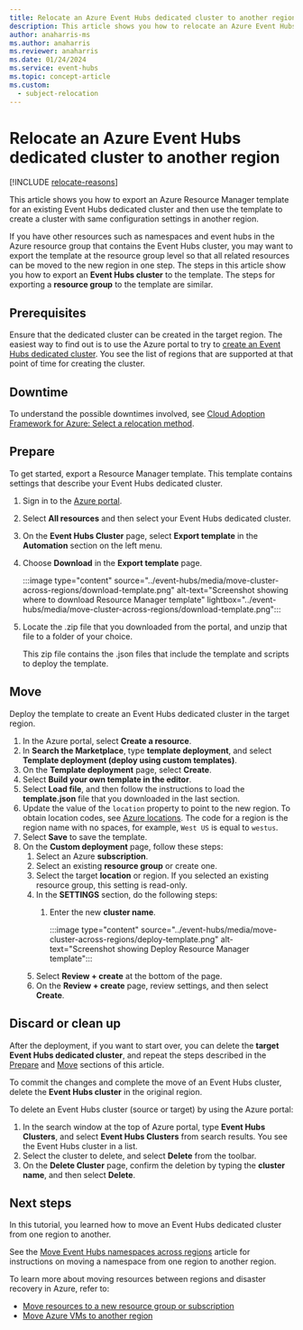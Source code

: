 ```yaml
---
title: Relocate an Azure Event Hubs dedicated cluster to another region
description: This article shows you how to relocate an Azure Event Hubs dedicated cluster to another region. 
author: anaharris-ms
ms.author: anaharris
ms.reviewer: anaharris
ms.date: 01/24/2024
ms.service: event-hubs
ms.topic: concept-article
ms.custom:
  - subject-relocation
---
```



# Relocate an Azure Event Hubs dedicated cluster to another region


[!INCLUDE [relocate-reasons](./includes/service-relocation-reason-include.md)]

This article shows you how to export an Azure Resource Manager template for an existing Event Hubs dedicated cluster and then use the template to create a cluster with same configuration settings in another region. 

If you have other resources such as namespaces and event hubs in the Azure resource group that contains the Event Hubs cluster, you may want to export the template at the resource group level so that all related resources can be moved to the new region in one step. The steps in this article show you how to export an **Event Hubs cluster** to the template. The steps for exporting a **resource group** to the template are similar. 

## Prerequisites

Ensure that the dedicated cluster can be created in the target region. The easiest way to find out is to use the Azure portal to try to [create an Event Hubs dedicated cluster](../event-hubs/event-hubs-dedicated-cluster-create-portal.md). You see the list of regions that are supported at that point of time for creating the cluster. 



## Downtime

To understand the possible downtimes involved, see [Cloud Adoption Framework for Azure: Select a relocation method](/azure/cloud-adoption-framework/relocate/select#select-a-relocation-method).


## Prepare
To get started, export a Resource Manager template. This template contains settings that describe your Event Hubs dedicated cluster.

1. Sign in to the [Azure portal](https://portal.azure.com).
2. Select **All resources** and then select your Event Hubs dedicated cluster.
3. On the **Event Hubs Cluster** page, select **Export template** in the **Automation** section on the left menu. 
4. Choose **Download** in the **Export template** page.

    :::image type="content" source="../event-hubs/media/move-cluster-across-regions/download-template.png" alt-text="Screenshot showing where to download Resource Manager template" lightbox="../event-hubs/media/move-cluster-across-regions/download-template.png":::
5. Locate the .zip file that you downloaded from the portal, and unzip that file to a folder of your choice.

   This zip file contains the .json files that include the template and scripts to deploy the template.


## Move

Deploy the template to create an Event Hubs dedicated cluster in the target region. 


1. In the Azure portal, select **Create a resource**.
2. In **Search the Marketplace**, type **template deployment**, and select **Template deployment (deploy using custom templates)**.
1. On the **Template deployment** page, select **Create**. 
1. Select **Build your own template in the editor**.
1. Select **Load file**, and then follow the instructions to load the **template.json** file that you downloaded in the last section.
1. Update the value of the `location` property to point to the new region. To obtain location codes, see [Azure locations](https://azure.microsoft.com/global-infrastructure/locations/). The code for a region is the region name with no spaces, for example, `West US` is equal to `westus`.
1. Select **Save** to save the template. 
1. On the **Custom deployment** page, follow these steps: 
    1. Select an Azure **subscription**. 
    2. Select an existing **resource group** or create one. 
    3. Select the target **location** or region. If you selected an existing resource group, this setting is read-only. 
    4. In the **SETTINGS** section, do the following steps:    
        1. Enter the new **cluster name**. 

            :::image type="content" source="../event-hubs/media/move-cluster-across-regions/deploy-template.png" alt-text="Screenshot showing Deploy Resource Manager template":::
    5. Select **Review + create** at the bottom of the page. 
    1. On the **Review + create** page, review settings, and then select **Create**.  

## Discard or clean up
After the deployment, if you want to start over, you can delete the **target Event Hubs dedicated cluster**, and repeat the steps described in the [Prepare](#prepare) and [Move](#move) sections of this article.

To commit the changes and complete the move of an Event Hubs cluster, delete the **Event Hubs cluster** in the original region. 

To delete an Event Hubs cluster (source or target) by using the Azure portal:

1. In the search window at the top of Azure portal, type **Event Hubs Clusters**, and select **Event Hubs Clusters** from search results. You see the Event Hubs cluster in a list.
2. Select the cluster to delete, and select **Delete** from the toolbar. 
3. On the **Delete Cluster** page, confirm the deletion by typing the **cluster name**, and then select **Delete**. 

## Next steps

In this tutorial, you learned how to move an Event Hubs dedicated cluster from one region to another. 

See the [Move Event Hubs namespaces across regions](relocation-event-hub.md) article for instructions on moving a namespace from one region to another region. 

To learn more about moving resources between regions and disaster recovery in Azure, refer to:

- [Move resources to a new resource group or subscription](../azure-resource-manager/management/move-resource-group-and-subscription.md)
- [Move Azure VMs to another region](../site-recovery/azure-to-azure-tutorial-migrate.md)
